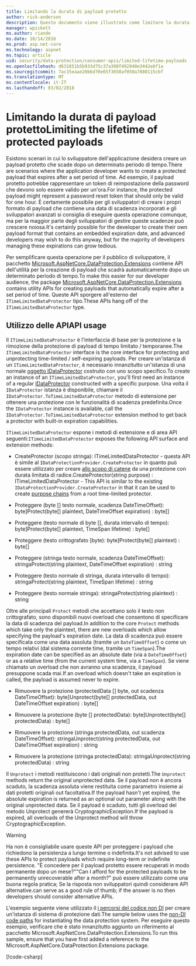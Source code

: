 ```yaml
---
title: Limitando la durata di payload protetto
author: rick-anderson
description: Questo documento viene illustrato come limitare la durata di un payload protetto utilizzando le API di protezione dati ASP.NET Core.
manager: wpickett
ms.author: riande
ms.date: 10/14/2016
ms.prod: asp.net-core
ms.technology: aspnet
ms.topic: article
uid: security/data-protection/consumer-apis/limited-lifetime-payloads
ms.openlocfilehash: d631851b5b933d75c37a308f492840e3442e6f1a
ms.sourcegitcommit: 7ac15eaae20b6d70e65f3650af050a7880115cbf
ms.translationtype: MT
ms.contentlocale: it-IT
ms.lasthandoff: 03/02/2018
---
```

# <a name="limiting-the-lifetime-of-protected-payloads"></a><span data-ttu-id="9c345-103">Limitando la durata di payload protetto</span><span class="sxs-lookup"><span data-stu-id="9c345-103">Limiting the lifetime of protected payloads</span></span>

<span data-ttu-id="9c345-104">Esistono scenari in cui lo sviluppatore dell'applicazione desidera creare un payload protetto che scade dopo un determinato periodo di tempo.</span><span class="sxs-lookup"><span data-stu-id="9c345-104">There are scenarios where the application developer wants to create a protected payload that expires after a set period of time.</span></span> <span data-ttu-id="9c345-105">Ad esempio, il payload protetto potrebbe rappresentare un token di reimpostazione della password che devono solo essere valido per un'ora.</span><span class="sxs-lookup"><span data-stu-id="9c345-105">For instance, the protected payload might represent a password reset token that should only be valid for one hour.</span></span> <span data-ttu-id="9c345-106">È certamente possibile per gli sviluppatori di creare i propri formato di payload che contiene una data di scadenza incorporati e gli sviluppatori avanzati si consiglia di eseguire questa operazione comunque, ma per la maggior parte degli sviluppatori di gestire queste scadenze può crescere noiosa.</span><span class="sxs-lookup"><span data-stu-id="9c345-106">It's certainly possible for the developer to create their own payload format that contains an embedded expiration date, and advanced developers may wish to do this anyway, but for the majority of developers managing these expirations can grow tedious.</span></span>

<span data-ttu-id="9c345-107">Per semplificare questa operazione per il pubblico di sviluppatore, il pacchetto [Microsoft.AspNetCore.DataProtection.Extensions](https://www.nuget.org/packages/Microsoft.AspNetCore.DataProtection.Extensions/) contiene API dell'utilità per la creazione di payload che scadrà automaticamente dopo un determinato periodo di tempo.</span><span class="sxs-lookup"><span data-stu-id="9c345-107">To make this easier for our developer audience, the package [Microsoft.AspNetCore.DataProtection.Extensions](https://www.nuget.org/packages/Microsoft.AspNetCore.DataProtection.Extensions/) contains utility APIs for creating payloads that automatically expire after a set period of time.</span></span> <span data-ttu-id="9c345-108">Queste API sporgere all'esterno del `ITimeLimitedDataProtector` tipo.</span><span class="sxs-lookup"><span data-stu-id="9c345-108">These APIs hang off of the `ITimeLimitedDataProtector` type.</span></span>

## <a name="api-usage"></a><span data-ttu-id="9c345-109">Utilizzo delle API</span><span class="sxs-lookup"><span data-stu-id="9c345-109">API usage</span></span>

<span data-ttu-id="9c345-110">Il `ITimeLimitedDataProtector` è l'interfaccia di base per la protezione e la rimozione della protezione di payload di tempo limitato / temporanee.</span><span class="sxs-lookup"><span data-stu-id="9c345-110">The `ITimeLimitedDataProtector` interface is the core interface for protecting and unprotecting time-limited / self-expiring payloads.</span></span> <span data-ttu-id="9c345-111">Per creare un'istanza di un `ITimeLimitedDataProtector`, è necessario innanzitutto un'istanza di una normale [oggetto IDataProtector](overview.md) costruito con uno scopo specifico.</span><span class="sxs-lookup"><span data-stu-id="9c345-111">To create an instance of an `ITimeLimitedDataProtector`, you'll first need an instance of a regular [IDataProtector](overview.md) constructed with a specific purpose.</span></span> <span data-ttu-id="9c345-112">Una volta il `IDataProtector` istanza è disponibile, chiamare il `IDataProtector.ToTimeLimitedDataProtector` metodo di estensione per ottenere una protezione con le funzionalità di scadenza predefinita.</span><span class="sxs-lookup"><span data-stu-id="9c345-112">Once the `IDataProtector` instance is available, call the `IDataProtector.ToTimeLimitedDataProtector` extension method to get back a protector with built-in expiration capabilities.</span></span>

<span data-ttu-id="9c345-113">`ITimeLimitedDataProtector` espone i metodi di estensione e di area API seguenti:</span><span class="sxs-lookup"><span data-stu-id="9c345-113">`ITimeLimitedDataProtector` exposes the following API surface and extension methods:</span></span>

* <span data-ttu-id="9c345-114">CreateProtector (scopo stringa): ITimeLimitedDataProtector - questa API è simile al `IDataProtectionProvider.CreateProtector` in quanto può essere utilizzato per creare [allo scopo di catene](purpose-strings.md) da una protezione con durata limitata di radice.</span><span class="sxs-lookup"><span data-stu-id="9c345-114">CreateProtector(string purpose) : ITimeLimitedDataProtector - This API is similar to the existing `IDataProtectionProvider.CreateProtector` in that it can be used to create [purpose chains](purpose-strings.md) from a root time-limited protector.</span></span>

* <span data-ttu-id="9c345-115">Proteggere (byte [] testo normale, scadenza DateTimeOffset): byte]</span><span class="sxs-lookup"><span data-stu-id="9c345-115">Protect(byte[] plaintext, DateTimeOffset expiration) : byte[]</span></span>

* <span data-ttu-id="9c345-116">Proteggere (testo normale di byte [], durata intervallo di tempo): byte]</span><span class="sxs-lookup"><span data-stu-id="9c345-116">Protect(byte[] plaintext, TimeSpan lifetime) : byte[]</span></span>

* <span data-ttu-id="9c345-117">Proteggere (testo crittografato [byte): byte]</span><span class="sxs-lookup"><span data-stu-id="9c345-117">Protect(byte[] plaintext) : byte[]</span></span>

* <span data-ttu-id="9c345-118">Proteggere (stringa testo normale, scadenza DateTimeOffset): stringa</span><span class="sxs-lookup"><span data-stu-id="9c345-118">Protect(string plaintext, DateTimeOffset expiration) : string</span></span>

* <span data-ttu-id="9c345-119">Proteggere (testo normale di stringa, durata intervallo di tempo): stringa</span><span class="sxs-lookup"><span data-stu-id="9c345-119">Protect(string plaintext, TimeSpan lifetime) : string</span></span>

* <span data-ttu-id="9c345-120">Proteggere (testo normale stringa): stringa</span><span class="sxs-lookup"><span data-stu-id="9c345-120">Protect(string plaintext) : string</span></span>

<span data-ttu-id="9c345-121">Oltre alle principali `Protect` metodi che accettano solo il testo non crittografato, sono disponibili nuovi overload che consentono di specificare la data di scadenza del payload.</span><span class="sxs-lookup"><span data-stu-id="9c345-121">In addition to the core `Protect` methods which take only the plaintext, there are new overloads which allow specifying the payload's expiration date.</span></span> <span data-ttu-id="9c345-122">La data di scadenza può essere specificata come una data assoluta (tramite un `DateTimeOffset`) o come un tempo relativi (dal sistema corrente time, tramite un `TimeSpan`).</span><span class="sxs-lookup"><span data-stu-id="9c345-122">The expiration date can be specified as an absolute date (via a `DateTimeOffset`) or as a relative time (from the current system time, via a `TimeSpan`).</span></span> <span data-ttu-id="9c345-123">Se viene chiamato un overload che non avranno una scadenza, il payload presuppone scada mai.</span><span class="sxs-lookup"><span data-stu-id="9c345-123">If an overload which doesn't take an expiration is called, the payload is assumed never to expire.</span></span>

* <span data-ttu-id="9c345-124">Rimuovere la protezione (protectedData [] byte, out scadenza DateTimeOffset): byte]</span><span class="sxs-lookup"><span data-stu-id="9c345-124">Unprotect(byte[] protectedData, out DateTimeOffset expiration) : byte[]</span></span>

* <span data-ttu-id="9c345-125">Rimuovere la protezione (byte [] protectedData): byte]</span><span class="sxs-lookup"><span data-stu-id="9c345-125">Unprotect(byte[] protectedData) : byte[]</span></span>

* <span data-ttu-id="9c345-126">Rimuovere la protezione (stringa protectedData, out scadenza DateTimeOffset): stringa</span><span class="sxs-lookup"><span data-stu-id="9c345-126">Unprotect(string protectedData, out DateTimeOffset expiration) : string</span></span>

* <span data-ttu-id="9c345-127">Rimuovere la protezione (stringa protectedData): stringa</span><span class="sxs-lookup"><span data-stu-id="9c345-127">Unprotect(string protectedData) : string</span></span>

<span data-ttu-id="9c345-128">Il `Unprotect` i metodi restituiscono i dati originali non protetti.</span><span class="sxs-lookup"><span data-stu-id="9c345-128">The `Unprotect` methods return the original unprotected data.</span></span> <span data-ttu-id="9c345-129">Se il payload non è ancora scaduto, la scadenza assoluta viene restituita come parametro insieme ai dati protetti originali out facoltativa.</span><span class="sxs-lookup"><span data-stu-id="9c345-129">If the payload hasn't yet expired, the absolute expiration is returned as an optional out parameter along with the original unprotected data.</span></span> <span data-ttu-id="9c345-130">Se il payload è scaduto, tutti gli overload del metodo Unprotect genererà CryptographicException.</span><span class="sxs-lookup"><span data-stu-id="9c345-130">If the payload is expired, all overloads of the Unprotect method will throw CryptographicException.</span></span>

>[!WARNING]
> <span data-ttu-id="9c345-131">Ha non è consigliabile usare queste API per proteggere i payload che richiedono la persistenza a lungo termine o indefinita.</span><span class="sxs-lookup"><span data-stu-id="9c345-131">It's not advised to use these APIs to protect payloads which require long-term or indefinite persistence.</span></span> <span data-ttu-id="9c345-132">"È concedere per il payload protetto essere recuperati in modo permanente dopo un mese?"</span><span class="sxs-lookup"><span data-stu-id="9c345-132">"Can I afford for the protected payloads to be permanently unrecoverable after a month?"</span></span> <span data-ttu-id="9c345-133">può essere utilizzato come una buona regola pratica; Se la risposta non sviluppatori quindi considerare API alternative.</span><span class="sxs-lookup"><span data-stu-id="9c345-133">can serve as a good rule of thumb; if the answer is no then developers should consider alternative APIs.</span></span>

<span data-ttu-id="9c345-134">L'esempio seguente viene utilizzato il [i percorsi del codice non DI](../configuration/non-di-scenarios.md) per creare un'istanza di sistema di protezione dati.</span><span class="sxs-lookup"><span data-stu-id="9c345-134">The sample below uses the [non-DI code paths](../configuration/non-di-scenarios.md) for instantiating the data protection system.</span></span> <span data-ttu-id="9c345-135">Per eseguire questo esempio, verificare che è stato innanzitutto aggiunto un riferimento al pacchetto Microsoft.AspNetCore.DataProtection.Extensions.</span><span class="sxs-lookup"><span data-stu-id="9c345-135">To run this sample, ensure that you have first added a reference to the Microsoft.AspNetCore.DataProtection.Extensions package.</span></span>

[!code-csharp[](limited-lifetime-payloads/samples/limitedlifetimepayloads.cs)]
